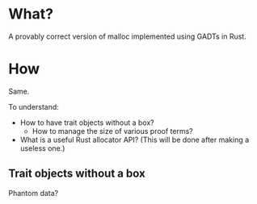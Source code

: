 # What?

A provably correct version of malloc implemented using GADTs in Rust.

# How

Same.

To understand:

- How to have trait objects without a box?
  - How to manage the size of various proof terms?
- What is a useful Rust allocator API? (This will be done after making a useless one.)

## Trait objects without a box

Phantom data?